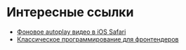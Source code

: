 # Интересные ссылки

* [Фоновое autoplay видео в iOS Safari](https://webkit.org/blog/6784/new-video-policies-for-ios/)
* [Классическое программирование для фронтендеров](http://moscowjs.ru/talk/klassicheskoe-programmirovanie-dlya-frontenderov)
